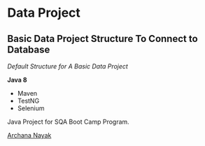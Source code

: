 # Data Project
## Basic Data Project Structure To Connect to Database

*Default Structure for A Basic Data Project*

**Java 8**

* Maven
* TestNG
* Selenium

Java Project for SQA Boot Camp Program. 

[Archana Nayak](https://github.com/archana-nayak)
